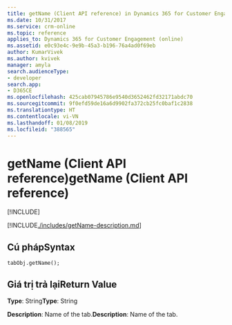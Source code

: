 ```yaml
---
title: getName (Client API reference) in Dynamics 365 for Customer Engagement| MicrosoftDocs
ms.date: 10/31/2017
ms.service: crm-online
ms.topic: reference
applies_to: Dynamics 365 for Customer Engagement (online)
ms.assetid: e0c93e4c-9e9b-45a3-b196-76a4ad0f69eb
author: KumarVivek
ms.author: kvivek
manager: amyla
search.audienceType:
- developer
search.app:
- D365CE
ms.openlocfilehash: 425cab07945786e9540d3652462fd32171abdc70
ms.sourcegitcommit: 9f0efd59de16a6d9902fa372cb25fc0baf1c2838
ms.translationtype: HT
ms.contentlocale: vi-VN
ms.lasthandoff: 01/08/2019
ms.locfileid: "388565"
---
```

# <a name="getname-client-api-reference"></a><span data-ttu-id="79710-102">getName (Client API reference)</span><span class="sxs-lookup"><span data-stu-id="79710-102">getName (Client API reference)</span></span>

[!INCLUDE[](../../../../includes/cc_applies_to_update_9_0_0.md)]

[!INCLUDE[./includes/getName-description.md](./includes/getName-description.md)]

## <a name="syntax"></a><span data-ttu-id="79710-103">Cú pháp</span><span class="sxs-lookup"><span data-stu-id="79710-103">Syntax</span></span>

`tabObj.getName();`

## <a name="return-value"></a><span data-ttu-id="79710-104">Giá trị trả lại</span><span class="sxs-lookup"><span data-stu-id="79710-104">Return Value</span></span>

<span data-ttu-id="79710-105">**Type**: String</span><span class="sxs-lookup"><span data-stu-id="79710-105">**Type**: String</span></span>

<span data-ttu-id="79710-106">**Description**: Name of the tab.</span><span class="sxs-lookup"><span data-stu-id="79710-106">**Description**: Name of the tab.</span></span>



